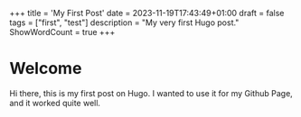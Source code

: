 +++
title = 'My First Post'
date = 2023-11-19T17:43:49+01:00
draft = false
tags = ["first", "test"]
description = "My very first Hugo post."
ShowWordCount = true
+++

# Welcome

Hi there, this is my first post on Hugo. I wanted to use it for my Github Page, and it worked quite well.

